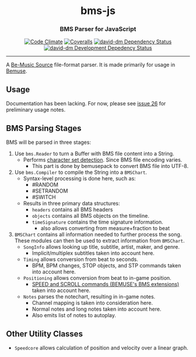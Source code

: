 <h1 align="center">bms-js</h1>

<h3 align="center">BMS Parser for JavaScript</h3>

<p align="center">
  <a href="https://codeclimate.com/github/bemusic/bms-js"><img src="https://img.shields.io/codeclimate/github/bemusic/bms-js.svg?style=flat" alt="Code Climate"></a>
  <a href="https://coveralls.io/r/bemusic/bms-js"><img src="https://img.shields.io/coveralls/bemusic/bms-js.svg?style=flat" alt="Coveralls"></a>
  <a href="https://david-dm.org/bemusic/bms-js" title="Dependency status"><img src="https://david-dm.org/bemusic/bms-js.svg" alt="david-dm Dependency Status"></a>
  <a href="https://david-dm.org/bemusic/bms-js#info=devDependencies" title="devDependency status"><img src="https://david-dm.org/bemusic/bms-js/dev-status.svg" alt="david-dm Development Depedency Status"></a>
</p>

---

A [Be-Music Source](http://en.wikipedia.org/wiki/Be-Music_Source) file-format
parser. It is made primarily for usage in
[Bemuse](https://github.com/bemusic/bemuse).

## Usage

Documentation has been lacking. For now, please see
[issue 26](https://github.com/bemusic/bms-js/issues/26) for preliminary usage
notes.

## BMS Parsing Stages

BMS will be parsed in three stages:

1. Use `bms.Reader` to turn a Buffer with BMS file content into a String.
   - Performs
     [character set detection](http://hitkey.nekokan.dyndns.info/cmds.htm#CHARSET).
     Since BMS file encoding varies.
     - This part is done by bemusepack to convert BMS file into UTF-8.
2. Use `bms.Compiler` to compile the String into a `BMSChart`.
   - Syntax-level processing is done here, such as:
     - \#RANDOM
     - \#SETRANDOM
     - \#SWITCH
   - Results in three primary data structures:
     - `headers` contains all BMS headers
     - `objects` contains all BMS objects on the timeline.
     - `timeSignature` contains the time signature information.
       - also allows converting from measure+fraction to beat
3. `BMSChart` contains all information needed to further process the song. These
   modules can then be used to extract information from `BMSChart`.
   - `SongInfo` allows looking up title, subtitle, artist, maker, and genre.
     - Implicit/multiplex subtitles taken into account here.
   - `Timing` allows conversion from beat to seconds.
     - BPM, BPM changes, STOP objects, and STP commands taken into account here.
   - `Positioning` allows conversion from beat to in-game position.
     - [SPEED and SCROLL commands (BEMUSE's BMS extensions)](http://bemusic.viewdocs.io/bemuse/BMS_EXTENSION.md)
       taken into account here.
   - `Notes` parses the notechart, resulting in in-game notes.
     - Channel mapping is taken into consideration here.
     - Normal notes and long notes taken into account here.
     - Also emits list of notes to autoplay.

## Other Utility Classes

- `Speedcore` allows calculation of position and velocity over a linear graph.
